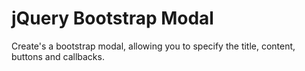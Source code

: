# jQuery Bootstrap Modal
Create's a bootstrap modal, allowing you to specify the title, content, buttons and callbacks.
